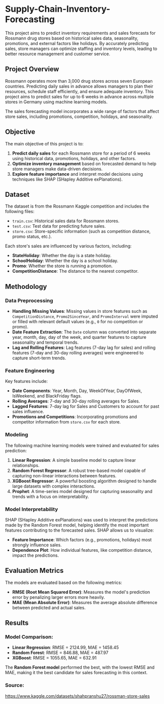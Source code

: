 # Supply-Chain-Inventory-Forecasting

This project aims to predict inventory requirements and sales forecasts for Rossmann drug stores based on historical sales data, seasonality, promotions, and external factors like holidays. By accurately predicting sales, store managers can optimize staffing and inventory levels, leading to better resource management and customer service.

## Project Overview

Rossmann operates more than 3,000 drug stores across seven European countries. Predicting daily sales in advance allows managers to plan their resources, schedule staff efficiently, and ensure adequate inventory. This project aims to predict sales for up to 6 weeks in advance across multiple stores in Germany using machine learning models.

The sales forecasting model incorporates a wide range of factors that affect store sales, including promotions, competition, holidays, and seasonality.

## Objective

The main objective of this project is to:

1. **Predict daily sales** for each Rossmann store for a period of 6 weeks using historical data, promotions, holidays, and other factors.
2. **Optimize inventory management** based on forecasted demand to help store managers make data-driven decisions.
3. **Explore feature importance** and interpret model decisions using techniques like SHAP (SHapley Additive exPlanations).

## Dataset

The dataset is from the Rossmann Kaggle competition and includes the following files:

- `train.csv`: Historical sales data for Rossmann stores.
- `test.csv`: Test data for predicting future sales.
- `store.csv`: Store-specific information (such as competition distance, promo status, etc.).

Each store's sales are influenced by various factors, including:

- **StateHoliday**: Whether the day is a state holiday.
- **SchoolHoliday**: Whether the day is a school holiday.
- **Promo**: Whether the store is running a promotion.
- **CompetitionDistance**: The distance to the nearest competitor.

## Methodology

### Data Preprocessing

- **Handling Missing Values**: Missing values in store features such as `CompetitionDistance`, `Promo2SinceYear`, and `PromoInterval` were imputed or filled with relevant default values (e.g., `0` for no competition or promo).
- **Date Feature Extraction**: The `Date` column was converted into separate year, month, day, day of the week, and quarter features to capture seasonality and temporal trends.
- **Lag and Rolling Features**: Lag features (7-day lag for sales) and rolling features (7-day and 30-day rolling averages) were engineered to capture short-term trends.

### Feature Engineering

Key features include:
- **Date Components**: Year, Month, Day, WeekOfYear, DayOfWeek, IsWeekend, and BlackFriday flags.
- **Rolling Averages**: 7-day and 30-day rolling averages for Sales.
- **Lagged Features**: 7-day lag for Sales and Customers to account for past sales influence.
- **Promotions and Competitions**: Incorporating promotions and competitor information from `store.csv` for each store.

### Modeling

The following machine learning models were trained and evaluated for sales prediction:

1. **Linear Regression**: A simple baseline model to capture linear relationships.
2. **Random Forest Regressor**: A robust tree-based model capable of capturing non-linear interactions between features.
3. **XGBoost Regressor**: A powerful boosting algorithm designed to handle large datasets with complex interactions.
4. **Prophet**: A time-series model designed for capturing seasonality and trends with a focus on interpretability.

### Model Interpretability

SHAP (SHapley Additive exPlanations) was used to interpret the predictions made by the Random Forest model, helping identify the most important features contributing to the forecasted sales. SHAP allows us to visualize:
- **Feature Importance**: Which factors (e.g., promotions, holidays) most strongly influence sales.
- **Dependence Plot**: How individual features, like competition distance, impact the predictions.

## Evaluation Metrics

The models are evaluated based on the following metrics:

- **RMSE (Root Mean Squared Error)**: Measures the model's prediction error by penalizing larger errors more heavily.
- **MAE (Mean Absolute Error)**: Measures the average absolute difference between predicted and actual sales.

## Results

### Model Comparison:
- **Linear Regression**: RMSE = 2124.99, MAE = 1458.45
- **Random Forest**: RMSE = 846.88, MAE = 487.97
- **XGBoost**: RMSE = 1055.65, MAE = 632.91

The **Random Forest model** performed the best, with the lowest RMSE and MAE, making it the best candidate for sales forecasting in this context.

### Source:

https://www.kaggle.com/datasets/shahpranshu27/rossman-store-sales


